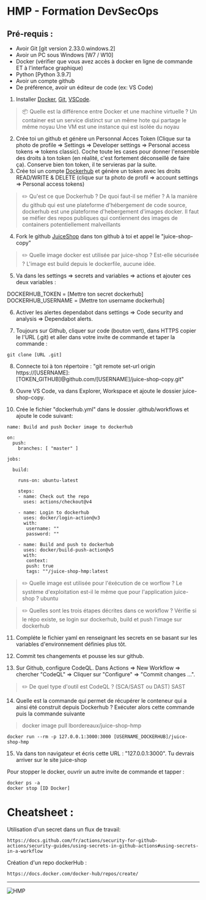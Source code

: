 # HMP - Formation DevSecOps

## Pré-requis :
- Avoir Git [git version 2.33.0.windows.2]
- Avoir un PC sous Windows [W7 / W10]
- Docker (vérifier que vous avez accès à docker en ligne de commande ET à l'interface graphique)
- Python [Python 3.9.7]
- Avoir un compte github
- De préférence, avoir un éditeur de code (ex: VS Code)


1. Installer [Docker](https://www.docker.com), [Git](https://git-scm.com/downloads), [VSCode](https://code.visualstudio.com/).

> :package: Quelle est la différence entre Docker et une machine virtuelle ?
> Un container est un service distinct sur un même hote qui partage le même noyau
> Une VM est une instance qui est isolée du noyau 

2. Crée toi un github et génère un Personnal Acces Token (Clique sur ta photo de profile => Settings => Developer settings => Personal access tokens => tokens classic). Coche toute les cases pour donner l'ensemble des droits à ton token (en réalité, c'est fortement déconseillé de faire ça).
Conserve bien ton token, il te servieras par la suite.
3. Crée toi un compte [Dockerhub](https://hub.docker.com/) et génère un token avec les droits READ/WRITE & DELETE (clique sur ta photo de profil => account settings => Personal access tokens)

> ✏️ Qu'est ce que Dockerhub ? De quoi faut-il se méfier ?
> A la manière du github qui est une plateforme d'hébergement de code source, dockerhub est une plateforme d'hebergement d'images docker. Il faut se méfier des repos publiques qui contiennent des images de containers potentiellement malveillants 

4. Fork le github [JuiceShop](https://github.com/juice-shop/juice-shop) dans ton github à toi et appel le "juice-shop-copy"

> ✏️ Quelle image docker est utilisée par juice-shop ? Est-elle sécurisée ?
> L'image est build depuis le dockerfile, aucune idée.

5. Va dans les settings => secrets and variables => actions et ajouter ces deux variables :

DOCKERHUB_TOKEN = [Mettre ton secret dockerhub]
DOCKERHUB_USERNAME = [Mettre ton username dockerhub]

6. Activer les alertes dependabot dans settings => Code security and analysis => Dependabot alerts.

7. Toujours sur Github, cliquer sur code (bouton vert), dans HTTPS copier le l'URL (.git) et aller dans votre invite de commande et taper la commande :

```
git clone [URL .git]
```

8. Connecte toi à ton répertoire : "git remote set-url origin https://[USERNAME]:[TOKEN_GITHUB]@github.com/[USERNAME]/juice-shop-copy.git"

9. Ouvre VS Code, va dans Explorer, Workspace et ajoute le dossier juice-shop-copy.

10. Crée le fichier "dockerhub.yml" dans le dossier .github/workflows et ajoute le code suivant:
```
name: Build and push Docker image to dockerhub

on:
  push:
    branches: [ "master" ]
    
jobs:

  build:

    runs-on: ubuntu-latest

    steps:
    - name: Check out the repo
      uses: actions/checkout@v4

    - name: Login to dockerhub
      uses: docker/login-action@v3
      with:
       username: ""
       password: ""

    - name: Build and push to dockerhub
      uses: docker/build-push-action@v5
      with:
       context: 
       push: true
       tags: ""/juice-shop-hmp:latest
```

> ✏️ Quelle image est utilisée pour l'éxécution de ce worflow ? Le système d'exploitation est-il le même que pour l'application juice-shop ?
> ubuntu

> ✏️ Quelles sont les trois étapes décrites dans ce workflow ?
> Vérifie si le répo existe, se login sur dockerhub, build et push l'image sur dockerhub


11. Compléte le fichier yaml en renseignant les secrets en se basant sur les variables d'environnement définies plus tôt. 

12. Commit tes changements et pousse les sur github.

13. Sur Github, configure CodeQL. Dans Actions => New Workflow => chercher "CodeQL" => Cliquer sur "Configure" => "Commit changes ...".  

> ✏️ De quel type d'outil est CodeQL ? (SCA/SAST ou DAST) SAST

14. Quelle est la commande qui permet de récupérer le conteneur qui a ainsi été construit depuis Dockerhub ? Exécuter alors cette commande puis la commande suivante

> docker image pull lbordereaux/juice-shop-hmp

```
docker run --rm -p 127.0.0.1:3000:3000 [USERNAME_DOCKERHUB]/juice-shop-hmp
```

15. Va dans ton navigateur et écris cette URL : "127.0.0.1:3000". Tu devrais arriver sur le site juice-shop 

Pour stopper le docker, ouvrir un autre invite de commande et tapper :
``` 
docker ps -a
docker stop [ID Docker]
```

# Cheatsheet :
Utilisation d'un secret dans un flux de travail:
```
https://docs.github.com/fr/actions/security-for-github-actions/security-guides/using-secrets-in-github-actions#using-secrets-in-a-workflow
```
Création d'un repo dockerHub :
```
https://docs.docker.com/docker-hub/repos/create/
```
________________________________________________________________________
   ![HMP](https://github.com/user-attachments/assets/e7576c9a-c7bd-4150-aba2-9adee745a976)
